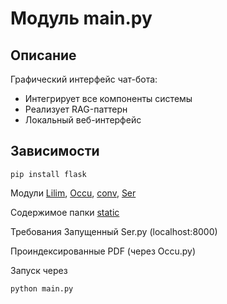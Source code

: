 # Модуль main.py

## Описание
Графический интерфейс чат-бота:
- Интегрирует все компоненты системы
- Реализует RAG-паттерн
- Локальный веб-интерфейс

## Зависимости
```
pip install flask 
```
Модули  <a href="https://github.com/Archibaka/Epstein/tree/main/docs/lilim.md">Lilim</a>, <a href="https://github.com/Archibaka/Epstein/tree/main/docs/occu.md">Occu</a>, <a href="https://github.com/Archibaka/Epstein/tree/main/docs/conv.md">conv</a>, <a href="https://github.com/Archibaka/Epstein/tree/main/docs/ser.md">Ser</a>

Содержимое папки <a href="https://github.com/Archibaka/Epstein/tree/main/static">static</a> 

Требования
Запущенный Ser.py (localhost:8000)

Проиндексированные PDF (через Occu.py)

Запуск через
```
python main.py 
```
